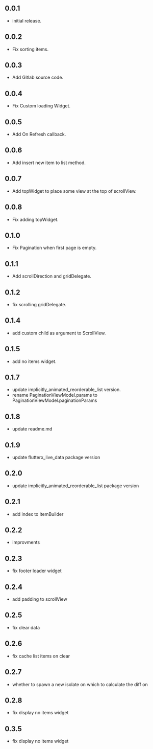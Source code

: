 ## 0.0.1

* initial release.


## 0.0.2

* Fix sorting items.

## 0.0.3

* Add Gitlab source code.

## 0.0.4

* Fix Custom loading Widget.

## 0.0.5

* Add On Refresh callback.

## 0.0.6

* Add insert new item to list method.

## 0.0.7

* Add topWidget to place some view at the top of scrollView.
## 0.0.8

* Fix adding topWidget.

## 0.1.0

* Fix Pagination when first page is empty.
## 0.1.1

* Add scrollDirection and gridDelegate.
## 0.1.2

* fix scrolling gridDelegate.
## 0.1.4

* add custom child as argument to ScrollView.
## 0.1.5

* add no items widget.

## 0.1.7

* update implicitly_animated_reorderable_list version.
* rename PaginationViewModel.params to PaginationViewModel.paginationParams
## 0.1.8

* update readme.md
## 0.1.9

* update flutterx_live_data package version
## 0.2.0

* update implicitly_animated_reorderable_list package version
## 0.2.1

* add index to itemBuilder
## 0.2.2

* improvments
## 0.2.3

* fix footer loader widget
## 0.2.4

* add padding to scrollView
## 0.2.5

* fix clear data
## 0.2.6

* fix cache list items on clear

## 0.2.7
* whether to spawn a new isolate on which to calculate the diff on

## 0.2.8
* fix display no items widget


## 0.3.5
* fix display no items widget